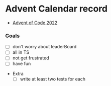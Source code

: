 # Advent Calendar record

- [Advent of Code 2022](https://adventofcode.com/2022/about)

### Goals

- [ ] don't worry about leaderBoard
- [ ] all in TS
- [ ] not get frustrated
- [ ] have fun
- Extra
  - [ ] write at least two tests for each

